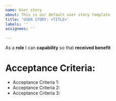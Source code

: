 ```yaml
---
name: User story
about: This is our default user story template
title: 'USER STORY: <TITLE>'
labels: ''
assignees: ''

---
```


As a **role** I can **capability** so that **received benefit**

# Acceptance Criteria:
* Acceptance Criteria 1:
* Acceptance Criteria 2:
* Acceptance Criteria 3:
